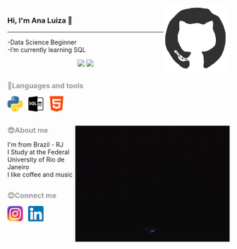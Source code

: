 <img src="icons_and_images/github.gif" align="right" style="float:right; height:150px; width:150px" />

### Hi, I'm Ana Luiza 👋 

---
<div>
<p>-Data Science Beginner
  <br>
-I’m currently learning SQL</p>
<p align = "center">
  <img src = "https://github-readme-stats.vercel.app/api?username=analusz&show_icons=true&theme=onedark" width = 400>
  <img src = "https://github-readme-streak-stats.herokuapp.com?user=analusz&theme=onedark&hide_border=true" width = 400>
</p>
</div>

##

<div>
<p><strong><span style="color:#999999"><span style="font-size:16px">🔧Languages and tools</span></span></strong></p>
<p><img alt="Python" src="icons_and_images/python_icon.png" style="height:35px; width:35px" />&nbsp;&nbsp; <img alt="SQL" src="icons_and_images/sql_icon.png" style="height:35px; width:35px" />&nbsp;&nbsp; <img alt="HTML" src="icons_and_images/html_icon.png" style="height:35px; width:35px" /></p>
</div>

##

<div>
<img src="icons_and_images/woman_coding.gif" align="right" style="float:right; height:263px; width:350px" />
<p><strong><span style="color:#999999"><span style="font-size:16px">😎About me</span></span></strong></p>
<p>I&#39;m from Brazil - RJ
  <br>
I Study at the Federal University of Rio de Janeiro
  <br>
I like coffee and music</p>
</div>

##

<div>
<p><strong><span style="color:#999999"><span style="font-size:16px">😊Connect me</span></span></strong></p>
<p><a href="https://www.instagram.com/ana_luiza.sz/" target="_blank"><img alt="" src="icons_and_images/instagram_icon.png.webp" style="height:35px; width:35px" /></a>&nbsp;&nbsp; <a href="https://www.linkedin.com/in/ana-luiza-2a16501b1" target="_blank"><img alt="" src="icons_and_images/linkedin_icon.png" style="height:35px; width:35px" /></a></p>
</div>

##
